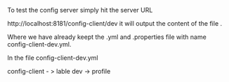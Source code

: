 To test the config server simply hit the server URL

http://localhost:8181/config-client/dev it will output the content of the file .

Where we have already keept the .yml and .properties file with name config-client-dev.yml.

In the file config-client-dev.yml

config-client - > lable 
dev -> profile


